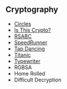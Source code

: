 ## Cryptography
* [Circles](https://github.com/agung56/TJCTF-2020-Bussyma-EAS-KWA/tree/master/Cryptography/Circles)
* [Is This Crypto?](https://github.com/agung56/TJCTF-2020-Bussyma-EAS-KWA/tree/master/Cryptography/Is%20This%20Crypto)
* [RSABC](https://github.com/agung56/TJCTF-2020-Bussyma-EAS-KWA/tree/master/Cryptography/RSABC)
* [SpeedRunner](https://github.com/agung56/TJCTF-2020-Bussyma-EAS-KWA/tree/master/Cryptography/Speedrunner)
* [Tap Dancing](https://github.com/agung56/TJCTF-2020-Bussyma-EAS-KWA/tree/master/Cryptography/Tap%20Dancing)
* [Titanic](https://github.com/agung56/TJCTF-2020-Bussyma-EAS-KWA/tree/master/Cryptography/Titanic)
* [Typewriter](https://github.com/agung56/TJCTF-2020-Bussyma-EAS-KWA/tree/master/Cryptography/Typewriter)
* RGBSA
* Home Rolled
* Difficult Decryption
